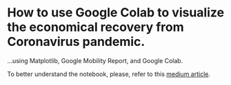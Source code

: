 # How to use Google Colab to visualize the economical recovery from Coronavirus pandemic.
…using Matplotlib, Google Mobility Report, and Google Colab.

To better understand the notebook, please, refer to this [medium article](https://medium.com/@arnaldoeloi/data-science-how-to-use-google-colab-to-visualize-the-economical-recovery-from-coronavirus-57113af62ad1?sk=9fa50caf7d166708237927ba2427465e "How to use Google Colab to visualize the economical recovery from Coronavirus pandemic").
